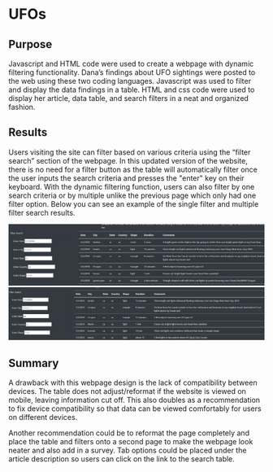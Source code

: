 # UFOs

## Purpose
Javascript and HTML code were used to create a webpage with dynamic filtering functionality. Dana’s findings about UFO sightings were posted to the web using these two coding languages. Javascript was used to filter and display the data findings in a table. HTML and css code were used to display her article, data table, and search filters in a neat and organized fashion.

## Results
Users visiting the site can filter based on various criteria using the “filter search” section of the webpage. In this updated version of the website, there is no need for a filter button as the table will automatically filter once the user inputs the search criteria and presses the "enter" key on their keyboard. With the dynamic filtering function, users can also filter by one search criteria or by multiple  unlike the previous page which only had one filter option. Below you can see an example of the single filter and multiple filter search results.

![static/images/filtersearch_bydate](static/images/filtersearch_bydate.png)
![static/images/filtersearch_bydateandstate](static/images/filtersearch_bydateandstate.png)


## Summary

A drawback with this webpage design is the lack of compatibility between devices. The table does not adjust/reformat if the website is viewed on mobile, leaving information cut off. This also doubles as a recommendation to fix device compatibility so that data can be viewed comfortably for users on different devices.

Another recommendation could be to reformat the page completely and place the table and filters onto a second page to make the webpage look neater and also add in a survey. Tab options could be placed under the article description so users can click on the link to the search table.

